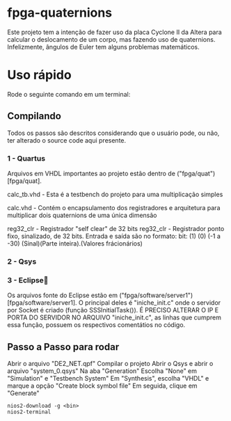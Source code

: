 # fpga-quaternions

Este projeto tem a intenção de fazer uso da placa Cyclone II
da Altera para calcular o deslocamento de um corpo, mas fazendo uso de
quaternions. Infelizmente, ângulos de Euler tem alguns problemas
matemáticos.

# Uso rápido

Rode o seguinte comando em um terminal:

## Compilando

Todos os passos são descritos considerando que o usuário pode, ou não,
ter alterado o source code aqui presente.

### 1 - Quartus

Arquivos em VHDL importantes ao projeto estão dentro de
("fpga/quat")[fpga/quat].

calc_tb.vhd - Esta é a testbench do projeto para uma multiplicação simples

calc.vhd - Contém o encapsulamento dos registradores e arquitetura para 
multiplicar dois quaternions de uma única dimensão
    
reg32_clr - Registrador "self clear" de 32 bits 
reg32_clr - Registrador ponto fixo, sinalizado, de 32 bits. Entrada e saída são no formato:
            bit:      (1)        (0)            (-1 a -30)
                    (Sinal)(Parte inteira).(Valores frácionários)
                    
### 2 - Qsys

### 3 - Eclipse
Os arquivos fonte do Eclipse estão em ("fpga/software/server1") [fpga/software/server1].
O principal deles é "iniche_init.c" onde o servidor por Socket é criado (função SSSInitialTask()).
É PRECISO ALTERAR O IP E PORTA DO SERVIDOR NO ARQUIVO "iniche_init.c", as linhas que cumprem essa função, possuem os respectivos comentátios no código.
    
## Passo a Passo para rodar

Abrir o arquivo "DE2_NET.qpf"
Compilar o projeto
Abrir o Qsys e abrir o arquivo "system_0.qsys"
Na aba "Generation"
    Escolha "None" em "Simulation" e "Testbench System"
    Em "Synthesis", escolha "VHDL" e marque a opção "Create block symbol file"
    Em seguida, clique em "Generate"
    

	nios2-download -g <bin>
	nios2-terminal


